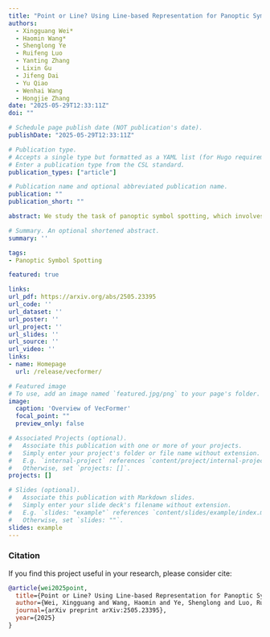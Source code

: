 ```yaml
---
title: "Point or Line? Using Line-based Representation for Panoptic Symbol Spotting in CAD Drawings"
authors:
  - Xingguang Wei*
  - Haomin Wang*
  - Shenglong Ye
  - Ruifeng Luo
  - Yanting Zhang
  - Lixin Gu
  - Jifeng Dai
  - Yu Qiao
  - Wenhai Wang
  - Hongjie Zhang
date: "2025-05-29T12:33:11Z"
doi: ""

# Schedule page publish date (NOT publication's date).
publishDate: "2025-05-29T12:33:11Z"

# Publication type.
# Accepts a single type but formatted as a YAML list (for Hugo requirements).
# Enter a publication type from the CSL standard.
publication_types: ["article"]

# Publication name and optional abbreviated publication name.
publication: ""
publication_short: ""

abstract: We study the task of panoptic symbol spotting, which involves identifying both individual instances of countable things and the semantic regions of uncountable stuff in computer-aided design (CAD) drawings composed of vector graphical primitives. Existing methods typically rely on image rasterization, graph construction, or point-based representation, but these approaches often suffer from high computational costs, limited generality, and loss of geometric structural information. In this paper, we propose VecFormer, a novel method that addresses these challenges through line-based representation of primitives. This design preserves the geometric continuity of the original primitive, enabling more accurate shape representation while maintaining a computation-friendly structure, making it well-suited for vector graphic understanding tasks. To further enhance prediction reliability, we introduce a Branch Fusion Refinement module that effectively integrates instance and semantic predictions, resolving their inconsistencies for more coherent panoptic outputs. Extensive experiments demonstrate that our method establishes a new state-of-the-art, achieving 91.1 PQ, with Stuff-PQ improved by 9.6 and 21.2 points over the second-best results under settings with and without prior information, respectively, highlighting the strong potential of line-based representation as a foundation for vector graphic understanding.

# Summary. An optional shortened abstract.
summary: ''

tags:
- Panoptic Symbol Spotting

featured: true

links:
url_pdf: https://arxiv.org/abs/2505.23395
url_code: ''
url_dataset: ''
url_poster: ''
url_project: ''
url_slides: ''
url_source: ''
url_video: ''
links:
- name: Homepage
  url: /release/vecformer/

# Featured image
# To use, add an image named `featured.jpg/png` to your page's folder. 
image:
  caption: 'Overview of VecFormer'
  focal_point: ""
  preview_only: false

# Associated Projects (optional).
#   Associate this publication with one or more of your projects.
#   Simply enter your project's folder or file name without extension.
#   E.g. `internal-project` references `content/project/internal-project/index.md`.
#   Otherwise, set `projects: []`.
projects: []

# Slides (optional).
#   Associate this publication with Markdown slides.
#   Simply enter your slide deck's filename without extension.
#   E.g. `slides: "example"` references `content/slides/example/index.md`.
#   Otherwise, set `slides: ""`.
slides: example
---
```


### Citation

If you find this project useful in your research, please consider cite:
```BibTex
@article{wei2025point,
  title={Point or Line? Using Line-based Representation for Panoptic Symbol Spotting in CAD Drawings},
  author={Wei, Xingguang and Wang, Haomin and Ye, Shenglong and Luo, Ruifeng and Zhang, Yanting and Gu, Lixin and Dai, Jifeng and Qiao, Yu and Wang, Wenhai and Zhang, Hongjie},
  journal={arXiv preprint arXiv:2505.23395},
  year={2025}
}
```
